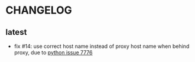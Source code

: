 # CHANGELOG

## latest

* fix #14: use correct host name instead of proxy host name when behind proxy, due to [python issue 7776](https://bugs.python.org/issue7776)
